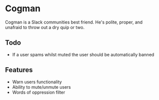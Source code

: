 # Cogman
Cogman is a Slack communities best friend. He's polite, proper, and unafraid to throw out a dry quip or two.

## Todo
- If a user spams whilst muted the user should be automatically banned

## Features
- Warn users functionality
- Ability to mute/unmute users
- Words of oppression filter
